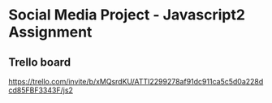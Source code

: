 # Social Media Project - Javascript2 Assignment
## Trello board
https://trello.com/invite/b/xMQsrdKU/ATTI2299278af91dc911ca5c5d0a228dcd85FBF3343F/js2
